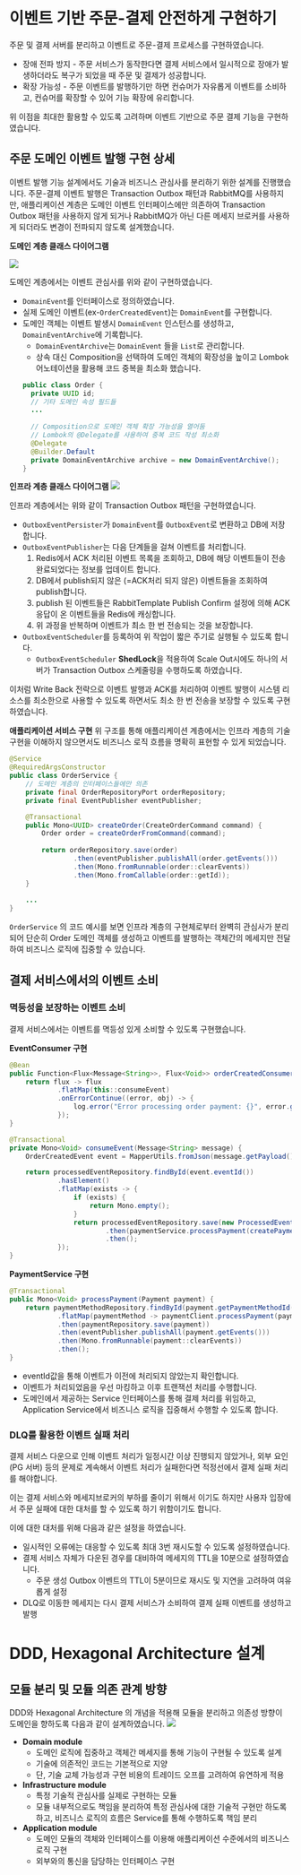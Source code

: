 # 이벤트 기반 주문-결제 안전하게 구현하기

주문 및 결제 서버를 분리하고 이벤트로 주문-결제 프로세스를 구현하였습니다.


- 장애 전파 방지 - 주문 서비스가 동작한다면 결제 서비스에서 일시적으로 장애가 발생하더라도 복구가 되었을 때 주문 및 결제가 성공합니다.
- 확장 가능성 - 주문 이벤트를 발행하기만 하면 컨슈머가 자유롭게 이벤트를 소비하고, 컨슈머를 확장할 수 있어 기능 확장에 유리합니다.

위 이점을 최대한 활용할 수 있도록 고려하며 이벤트 기반으로 주문 결제 기능을 구현하였습니다.

## 주문 도메인 이벤트 발행 구현 상세
이벤트 발행 기능 설계에서도 기술과 비즈니스 관심사를 분리하기 위한 설계를 진행했습니다.
주문-결제 이벤트 발행은 Transaction Outbox 패턴과 RabbitMQ를 사용하지만, 애플리케이션 계층은 도메인 이벤트 인터페이스에만 의존하여 Transaction Outbox 패턴을 사용하지 않게 되거나 RabbitMQ가 아닌 다른 메세지 브로커를 사용하게 되더라도 변경이 전파되지 않도록 설계했습니다.

**도메인 계층 클래스 다이어그램**

![](https://velog.velcdn.com/images/just/post/884e409c-b5ae-4e1f-8e66-1bc6a40b92bd/image.png)


도메인 계층에서는 이벤트 관심사를 위와 같이 구현하였습니다.

- `DomainEvent`를 인터페이스로 정의하였습니다.
- 실제 도메인 이벤트(ex-`OrderCreatedEvent`)는 `DomainEvent`를 구현합니다.
- 도메인 객체는 이벤트 발생시 `DomainEvent` 인스턴스를 생성하고, `DomainEventArchive`에 기록합니다.
    - `DomainEventArchive`는 `DomainEvent` 들을 `List`로 관리합니다.
    - 상속 대신 Composition을 선택하여 도메인 객체의 확장성을 높이고 Lombok 어노테이션을 활용해 코드 중복을 최소화 했습니다.
  ```java
  public class Order {
    private UUID id;
    // 기타 도메인 속성 필드들
    ...
    
    // Composition으로 도메인 객체 확장 가능성을 열어둠
    // Lombok의 @Delegate를 사용하여 중복 코드 작성 최소화
    @Delegate
    @Builder.Default
    private DomainEventArchive archive = new DomainEventArchive();    
  }
  ```

**인프라 계층 클래스 다이어그램**
![](https://velog.velcdn.com/images/just/post/0a46a76e-7947-463b-9e79-75e3d84b6475/image.png)

인프라 계층에서는 위와 같이 Transaction Outbox 패턴을 구현하였습니다.

- `OutboxEventPersister`가 `DomainEvent`를 `OutboxEvent`로 변환하고 DB에 저장합니다.
- `OutboxEventPublisher`는 다음 단계들을 걸쳐 이벤트를 처리합니다.
    1. Redis에서 ACK 처리된 이벤트 목록을 조회하고, DB에 해당 이벤트들이 전송 완료되었다는 정보를 업데이트 합니다.
    2. DB에서 publish되지 않은 (=ACK처리 되지 않은) 이벤트들을 조회하여 publish합니다.
    3. publish 된 이벤트들은 RabbitTemplate Publish Confirm 설정에 의해 ACK응답이 온 이벤트들을 Redis에 캐싱합니다.
    4. 위 과정을 반복하며 이벤트가 최소 한 번 전송되는 것을 보장합니다.
- `OutboxEventScheduler`를 등록하여 위 작업이 짧은 주기로 실행될 수 있도록 합니다.
    - `OutboxEventScheduler` **ShedLock**을 적용하여 Scale Out시에도 하나의 서버가 Transaction Outbox 스케줄링을 수행하도록 하였습니다.

이처럼 Write Back 전략으로 이벤트 발행과 ACK를 처리하여 이벤트 발행이 시스템 리소스를 최소한으로 사용할 수 있도록 하면서도 최소 한 번 전송을 보장할 수 있도록 구현하였습니다.




**애플리케이션 서비스 구현**
위 구조를 통해 애플리케이션 계층에서는 인프라 계층의 기술 구현을 이해하지 않으면서도 비즈니스 로직 흐름을 명확히 표현할 수 있게 되었습니다.
```java
@Service
@RequiredArgsConstructor
public class OrderService {
    // 도메인 계층의 인터페이스들에만 의존
    private final OrderRepositoryPort orderRepository;
    private final EventPublisher eventPublisher;

    @Transactional
    public Mono<UUID> createOrder(CreateOrderCommand command) {
        Order order = createOrderFromCommand(command);
        
        return orderRepository.save(order)
                .then(eventPublisher.publishAll(order.getEvents()))
                .then(Mono.fromRunnable(order::clearEvents))
                .then(Mono.fromCallable(order::getId));
    }
    
    ...
}
```
`OrderService` 의 코드 예시를 보면 인프라 계층의 구현체로부터 완벽히 관심사가 분리되어 단순히 Order 도메인 객체를 생성하고 이벤트를 발행하는 객체간의 메세지만 전달하여 비즈니스 로직에 집중할 수 있습니다.

## 결제 서비스에서의 이벤트 소비
### 멱등성을 보장하는 이벤트 소비
결제 서비스에서는 이벤트를 멱등성 있게 소비할 수 있도록 구현했습니다.

**EventConsumer 구현**

```java
@Bean
public Function<Flux<Message<String>>, Flux<Void>> orderCreatedConsumer() {
    return flux -> flux
            .flatMap(this::consumeEvent)
            .onErrorContinue((error, obj) -> {
                log.error("Error processing order payment: {}", error.getMessage(), error);
            });
}

@Transactional
private Mono<Void> consumeEvent(Message<String> message) {
    OrderCreatedEvent event = MapperUtils.fromJson(message.getPayload(), OrderCreatedEvent.class);

    return processedEventRepository.findById(event.eventId())
            .hasElement()
            .flatMap(exists -> {
                if (exists) {
                    return Mono.empty();
                }
                return processedEventRepository.save(new ProcessedEvent(event.eventId()))
                        .then(paymentService.processPayment(createPayment(event)))
                        .then();
            });
}
```

**PaymentService 구현**
```java
@Transactional
public Mono<Void> processPayment(Payment payment) {
    return paymentMethodRepository.findById(payment.getPaymentMethodId())
            .flatMap(paymentMethod -> paymentClient.processPayment(payment, paymentMethod))
            .then(paymentRepository.save(payment))
            .then(eventPublisher.publishAll(payment.getEvents()))
            .then(Mono.fromRunnable(payment::clearEvents))
            .then();
}
```
- eventId값을 통해 이벤트가 이전에 처리되지 않았는지 확인합니다.
- 이벤트가 처리되었음을 우선 마킹하고 이후 트랜잭션 처리를 수행합니다.
- 도메인에서 제공하는 Service 인터페이스를 통해 결제 처리를 위임하고, Application Service에서 비즈니스 로직을 집중해서 수행할 수 있도록 합니다.


### DLQ를 활용한 이벤트 실패 처리
결제 서비스 다운으로 인해 이벤트 처리가 일정시간 이상 진행되지 않았거나, 외부 요인(PG 서버) 등의 문제로 계속해서 이벤트 처리가 실패한다면 적정선에서 결제 실패 처리를 해야합니다.

이는 결제 서비스와 메세지브로커의 부하를 줄이기 위해서 이기도 하지만 사용자 입장에서 주문 실패에 대한 대처를 할 수 있도록 하기 위함이기도 합니다.

이에 대한 대처를 위해 다음과 같은 설정을 하였습니다.
- 일시적인 오류에는 대응할 수 있도록 최대 3번 재시도할 수 있도록 설정하였습니다.
- 결제 서비스 자체가 다운된 경우를 대비하여 메세지의 TTL을 10분으로 설정하였습니다.
    - 주문 생성 Outbox 이벤트의 TTL이 5분이므로 재시도 및 지연을 고려하여 여유롭게 설정
- DLQ로 이동한 메세지는 다시 결제 서비스가 소비하여 결제 실패 이벤트를 생성하고 발행

# DDD, Hexagonal Architecture 설계
## 모듈 분리 및 모듈 의존 관계 방향
DDD와 Hexagonal Architecture 의 개념을 적용해 모듈을 분리하고 의존성 방향이 도메인을 향하도록 다음과 같이 설계하였습니다.
![](https://velog.velcdn.com/images/just/post/994c5e81-2740-4d4f-a238-b4352666d37a/image.png)



- **Domain module**
    - 도메인 로직에 집중하고 객체간 메세지를 통해 기능이 구현될 수 있도록 설계
    - 기술에 의존적인 코드는 기본적으로 지양
    - 단, 기술 교체 가능성과 구현 비용의 트레이드 오프를 고려하여 유연하게 적용
- **Infrastructure module**
    - 특정 기술적 관심사를 실제로 구현하는 모듈
    - 모듈 내부적으로도 책임을 분리하여 특정 관심사에 대한 기술적 구현만 하도록 하고, 비즈니스 로직의 흐름은 Service를 통해 수행하도록 책임 분리
- **Application module**
    - 도메인 모듈의 객체와 인터페이스를 이용해 애플리케이션 수준에서의 비즈니스 로직 구현
    - 외부와의 통신을 담당하는 인터페이스 구현



